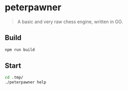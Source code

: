 # peterpawner

> A basic and very raw chess engine, written in GO.

## Build

```bash
npm run build
```

## Start

```bash
cd .tmp/
./peterpawner help
```
